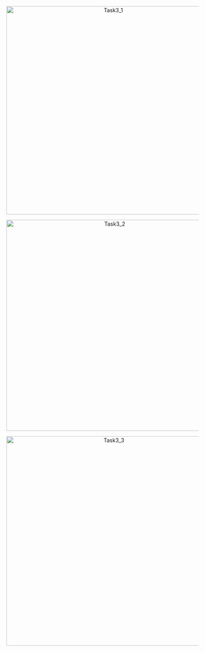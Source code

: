 <p align="center">
  <img width="545" alt="Task3_1" src="https://github.com/kaskadagold/High-Performance-Python-Lab/assets/93196173/87cfe8b7-c135-4f44-a597-d2d6b72fde42">

<p align="center">
  <img width="552" alt="Task3_2" src="https://github.com/kaskadagold/High-Performance-Python-Lab/assets/93196173/ca4b2890-8968-4730-b22d-6ab2d386a905">
</p>

<p align="center">
  <img width="548" alt="Task3_3" src="https://github.com/kaskadagold/High-Performance-Python-Lab/assets/93196173/136a1d18-deb6-45e9-9964-01df8f6514a2">
</p>
